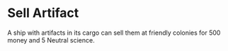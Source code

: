# Sell Artifact

A ship with artifacts in its cargo can sell them at friendly colonies for 500 money and 5 Neutral science.
